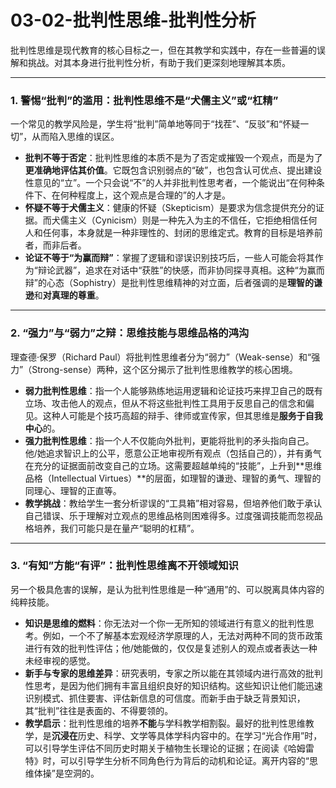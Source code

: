 # 03-02-批判性思维-批判性分析

批判性思维是现代教育的核心目标之一，但在其教学和实践中，存在一些普遍的误解和挑战。对其本身进行批判性分析，有助于我们更深刻地理解其本质。

---

### 1. 警惕“批判”的滥用：批判性思维不是“犬儒主义”或“杠精”

一个常见的教学风险是，学生将“批判”简单地等同于“找茬”、“反驳”和“怀疑一切”，从而陷入思维的误区。

* **批判不等于否定**：批判性思维的本质不是为了否定或摧毁一个观点，而是为了**更准确地评估其价值**。它既包含识别弱点的“破”，也包含认可优点、提出建设性意见的“立”。一个只会说“不”的人并非批判性思考者，一个能说出“在何种条件下、在何种程度上，这个观点是合理的”的人才是。
* **怀疑不等于犬儒主义**：健康的怀疑（Skepticism）是要求为信念提供充分的证据。而犬儒主义（Cynicism）则是一种先入为主的不信任，它拒绝相信任何人和任何事，本身就是一种非理性的、封闭的思维定式。教育的目标是培养前者，而非后者。
* **论证不等于“为赢而辩”**：掌握了逻辑和谬误识别技巧后，一些人可能会将其作为“辩论武器”，追求在对话中“获胜”的快感，而非协同探寻真相。这种“为赢而辩”的心态（Sophistry）是批判性思维精神的对立面，后者强调的是**理智的谦逊**和**对真理的尊重**。

---

### 2. “强力”与“弱力”之辩：思维技能与思维品格的鸿沟

理查德·保罗（Richard Paul）将批判性思维者分为“弱力”（Weak-sense）和“强力”（Strong-sense）两种，这个区分揭示了批判性思维教学的核心困境。

* **弱力批判性思维**：指一个人能够熟练地运用逻辑和论证技巧来捍卫自己的既有立场、攻击他人的观点，但从不将这些批判性工具用于反思自己的信念和偏见。这种人可能是个技巧高超的辩手、律师或宣传家，但其思维是**服务于自我中心**的。
* **强力批判性思维**：指一个人不仅能向外批判，更能将批判的矛头指向自己。他/她追求智识上的公平，愿意公正地审视所有观点（包括自己的），并有勇气在充分的证据面前改变自己的立场。这需要超越单纯的“技能”，上升到**思维品格（Intellectual Virtues）**的层面，如理智的谦逊、理智的勇气、理智的同理心、理智的正直等。
* **教学挑战**：教给学生一套分析谬误的“工具箱”相对容易，但培养他们敢于承认自己错误、乐于理解对立观点的思维品格则困难得多。过度强调技能而忽视品格培养，我们可能只是在量产“聪明的杠精”。

---

### 3. “有知”方能“有评”：批判性思维离不开领域知识

另一个极具危害的误解，是认为批判性思维是一种“通用”的、可以脱离具体内容的纯粹技能。

* **知识是思维的燃料**：你无法对一个你一无所知的领域进行有意义的批判性思考。例如，一个不了解基本宏观经济学原理的人，无法对两种不同的货币政策进行有效的批判性评估；他/她能做的，仅仅是复述别人的观点或者表达一种未经审视的感觉。
* **新手与专家的思维差异**：研究表明，专家之所以能在其领域内进行高效的批判性思考，是因为他们拥有丰富且组织良好的知识结构。这些知识让他们能迅速识别模式、抓住要害、评估新信息的可信度。而新手由于缺乏背景知识，其“批判”往往是表面的、不得要领的。
* **教学启示**：批判性思维的培养**不能**与学科教学相割裂。最好的批判性思维教学，是**沉浸在**历史、科学、文学等具体学科内容中的。在学习“光合作用”时，可以引导学生评估不同历史时期关于植物生长理论的证据；在阅读《哈姆雷特》时，可以引导学生分析不同角色行为背后的动机和论证。离开内容的“思维体操”是空洞的。
